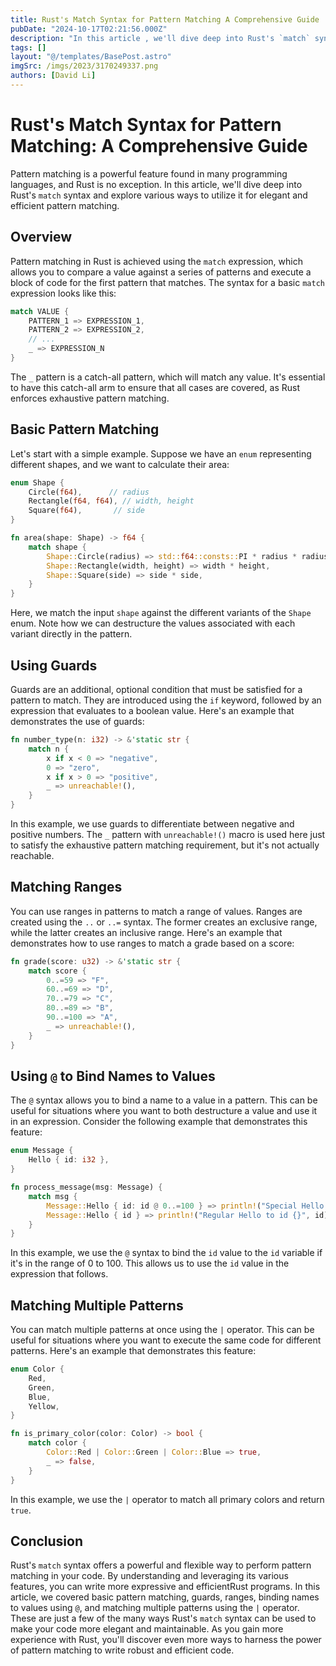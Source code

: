 ```yaml
---
title: Rust's Match Syntax for Pattern Matching A Comprehensive Guide
pubDate: "2024-10-17T02:21:56.000Z"
description: "In this article , we'll dive deep into Rust's `match` syntax and explore various ways to utilize it for elegant and efficient pattern matching"
tags: []
layout: "@/templates/BasePost.astro"
imgSrc: /imgs/2023/3170249337.png
authors: [David Li]
---
```

# Rust's Match Syntax for Pattern Matching: A Comprehensive Guide

Pattern matching is a powerful feature found in many programming languages, and Rust is no exception. In this article, we'll dive deep into Rust's `match` syntax and explore various ways to utilize it for elegant and efficient pattern matching.

## Overview

Pattern matching in Rust is achieved using the `match` expression, which allows you to compare a value against a series of patterns and execute a block of code for the first pattern that matches. The syntax for a basic `match` expression looks like this:

```rust
match VALUE {
    PATTERN_1 => EXPRESSION_1,
    PATTERN_2 => EXPRESSION_2,
    // ...
    _ => EXPRESSION_N
}
```

The `_` pattern is a catch-all pattern, which will match any value. It's essential to have this catch-all arm to ensure that all cases are covered, as Rust enforces exhaustive pattern matching.

## Basic Pattern Matching

Let's start with a simple example. Suppose we have an `enum` representing different shapes, and we want to calculate their area:

```rust
enum Shape {
    Circle(f64),      // radius
    Rectangle(f64, f64), // width, height
    Square(f64),       // side
}

fn area(shape: Shape) -> f64 {
    match shape {
        Shape::Circle(radius) => std::f64::consts::PI * radius * radius,
        Shape::Rectangle(width, height) => width * height,
        Shape::Square(side) => side * side,
    }
}
```

Here, we match the input `shape` against the different variants of the `Shape` enum. Note how we can destructure the values associated with each variant directly in the pattern.

## Using Guards

Guards are an additional, optional condition that must be satisfied for a pattern to match. They are introduced using the `if` keyword, followed by an expression that evaluates to a boolean value. Here's an example that demonstrates the use of guards:

```rust
fn number_type(n: i32) -> &'static str {
    match n {
        x if x < 0 => "negative",
        0 => "zero",
        x if x > 0 => "positive",
        _ => unreachable!(),
    }
}
```

In this example, we use guards to differentiate between negative and positive numbers. The `_` pattern with `unreachable!()` macro is used here just to satisfy the exhaustive pattern matching requirement, but it's not actually reachable.

## Matching Ranges

You can use ranges in patterns to match a range of values. Ranges are created using the `..` or `..=` syntax. The former creates an exclusive range, while the latter creates an inclusive range. Here's an example that demonstrates how to use ranges to match a grade based on a score:

```rust
fn grade(score: u32) -> &'static str {
    match score {
        0..=59 => "F",
        60..=69 => "D",
        70..=79 => "C",
        80..=89 => "B",
        90..=100 => "A",
        _ => unreachable!(),
    }
}
```

## Using `@` to Bind Names to Values

The `@` syntax allows you to bind a name to a value in a pattern. This can be useful for situations where you want to both destructure a value and use it in an expression. Consider the following example that demonstrates this feature:

```rust
enum Message {
    Hello { id: i32 },
}

fn process_message(msg: Message) {
    match msg {
        Message::Hello { id: id @ 0..=100 } => println!("Special Hello to id {}", id),
        Message::Hello { id } => println!("Regular Hello to id {}", id),
    }
}
```

In this example, we use the `@` syntax to bind the `id` value to the `id` variable if it's in the range of 0 to 100. This allows us to use the `id` value in the expression that follows.

## Matching Multiple Patterns

You can match multiple patterns at once using the `|` operator. This can be useful for situations where you want to execute the same code for different patterns. Here's an example that demonstrates this feature:

```rust
enum Color {
    Red,
    Green,
    Blue,
    Yellow,
}

fn is_primary_color(color: Color) -> bool {
    match color {
        Color::Red | Color::Green | Color::Blue => true,
        _ => false,
    }
}
```

In this example, we use the `|` operator to match all primary colors and return `true`.

## Conclusion

Rust's `match` syntax offers a powerful and flexible way to perform pattern matching in your code. By understanding and leveraging its various features, you can write more expressive and efficientRust programs. In this article, we covered basic pattern matching, guards, ranges, binding names to values using `@`, and matching multiple patterns using the `|` operator. These are just a few of the many ways Rust's `match` syntax can be used to make your code more elegant and maintainable. As you gain more experience with Rust, you'll discover even more ways to harness the power of pattern matching to write robust and efficient code.
